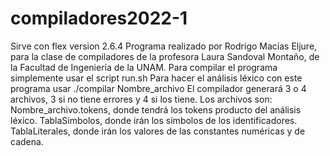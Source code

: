 # compiladores2022-1
Sirve con flex version 2.6.4
Programa realizado por Rodrigo Macías Eljure, para la clase de compiladores de la profesora Laura Sandoval Montaño, de la Facultad de Ingeniería de la UNAM.
Para compilar el programa simplemente usar el script run.sh
Para hacer el análisis léxico con este programa usar ./compilar Nombre_archivo 
El compilador generará 3 o 4 archivos, 3 si no tiene errores y 4 si los tiene.
Los archivos son: 
Nombre_archivo.tokens, donde tendrá los tokens producto del análisis léxico.
TablaSimbolos, donde irán los símbolos de los identificadores.
TablaLiterales, donde irán los valores de las constantes numéricas y de cadena.
